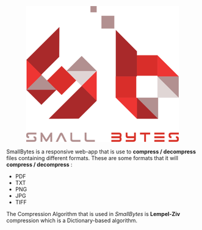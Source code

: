<!-- 4th Semester Final Project AOA -->
<p align="center">
  <a href="#">
    <img
      alt="SmallBytes"
      src="./SmallBytesLogo.SVG"
      width="400"
    />
  </a>
</p>

 SmallBytes is a responsive web-app that is use to **compress /  decompress** files containing different formats. These are some formats that it will **compress / decompress** :

- PDF
- TXT
- PNG
- JPG
- TIFF

The Compression Algorithm that is used in *SmallBytes* is **Lempel-Ziv** compression which is a Dictionary-based algorithm.
<!-- Still need to write about analysis data in file -->